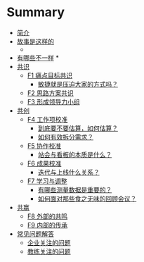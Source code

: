 # Summary

* [简介](README.md)
* [故事是这样的](01_The_Story.md)
    * [](01_The_Story.md#理想)
* [有哪些不一样](02_The_Differences.md)
    * 
* [共识](03_design_alliance.md)
    * [F1 痛点目标共识]()
        * [敏捷就是压迫大家的方式吗？]()
    * [F2 思路方案共识]()
    * [F3 形成领导力小组]()
* [共创]()
    * [F4 工作项校准]()
        * [到底要不要估算，如何估算？]()
        * [如何有效拆分需求？]()
    * [F5 协作校准]()
        * [站会与看板的本质是什么？]()
    * [F6 成果校准]()
        * [迭代与上线什么关系？]()
    * [F7 学习与调整]()
        * [有哪些测量数据是重要的？]()
        * [如何面对那些食之无味的回顾会议？]()
* [共赢]()
    * [F8 外部的共鸣]()
    * [F9 内部的传承]()
* [常见问题解答]()
    * [企业关注的问题]()
    * [教练关注的问题]()



